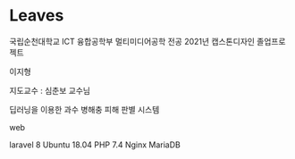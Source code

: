 # Leaves

 국립순천대학교 ICT 융합공학부 멀티미디어공학 전공 2021년 캡스톤디자인 졸업프로젝트
 
 이지형
 
 지도교수 : 심춘보 교수님
 
 딥러닝을 이용한 과수 병해충 피해 판별 시스템
 
 web
 
 
 laravel 8
 Ubuntu 18.04
 PHP 7.4
 Nginx
 MariaDB
 
 
